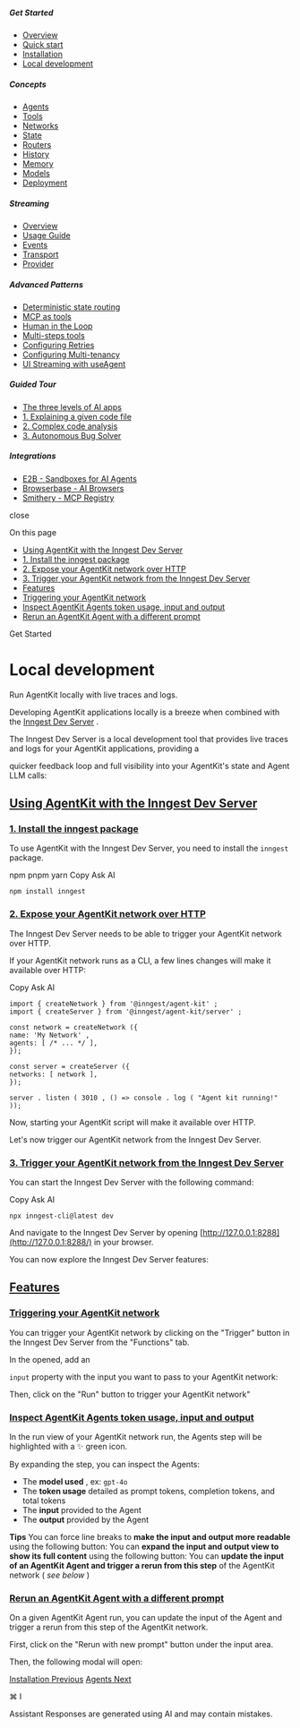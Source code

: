 ##### Get Started

- [Overview](\overview)
- [Quick start](\getting-started\quick-start)
- [Installation](\getting-started\installation)
- [Local development](\getting-started\local-development)

##### Concepts

- [Agents](\concepts\agents)
- [Tools](\concepts\tools)
- [Networks](\concepts\networks)
- [State](\concepts\state)
- [Routers](\concepts\routers)
- [History](\concepts\history)
- [Memory](\concepts\memory)
- [Models](\concepts\models)
- [Deployment](\concepts\deployment)

##### Streaming

- [Overview](\streaming\overview)
- [Usage Guide](\streaming\usage-guide)
- [Events](\streaming\events)
- [Transport](\streaming\transport)
- [Provider](\streaming\provider)

##### Advanced Patterns

- [Deterministic state routing](\advanced-patterns\routing)
- [MCP as tools](\advanced-patterns\mcp)
- [Human in the Loop](\advanced-patterns\human-in-the-loop)
- [Multi-steps tools](\advanced-patterns\multi-steps-tools)
- [Configuring Retries](\advanced-patterns\retries)
- [Configuring Multi-tenancy](\advanced-patterns\multitenancy)
- [UI Streaming with useAgent](\advanced-patterns\legacy-ui-streaming)

##### Guided Tour

- [The three levels of AI apps](\guided-tour\overview)
- [1. Explaining a given code file](\guided-tour\ai-workflows)
- [2. Complex code analysis](\guided-tour\agentic-workflows)
- [3. Autonomous Bug Solver](\guided-tour\ai-agents)

##### Integrations

- [E2B - Sandboxes for AI Agents](\integrations\e2b)
- [Browserbase - AI Browsers](\integrations\browserbase)
- [Smithery - MCP Registry](\integrations\smithery)

close

On this page

- [Using AgentKit with the Inngest Dev Server](#using-agentkit-with-the-inngest-dev-server)
- [1. Install the inngest package](#1-install-the-inngest-package)
- [2. Expose your AgentKit network over HTTP](#2-expose-your-agentkit-network-over-http)
- [3. Trigger your AgentKit network from the Inngest Dev Server](#3-trigger-your-agentkit-network-from-the-inngest-dev-server)
- [Features](#features)
- [Triggering your AgentKit network](#triggering-your-agentkit-network)
- [Inspect AgentKit Agents token usage, input and output](#inspect-agentkit-agents-token-usage%2C-input-and-output)
- [Rerun an AgentKit Agent with a different prompt](#rerun-an-agentkit-agent-with-a-different-prompt)

Get Started

# Local development

Run AgentKit locally with live traces and logs.

Developing AgentKit applications locally is a breeze when combined with the [Inngest Dev Server](https://www.inngest.com/docs/dev-server) .

The Inngest Dev Server is a local development tool that provides live traces and logs for your AgentKit applications, providing a

quicker feedback loop and full visibility into your AgentKit's state and Agent LLM calls:

## [ Using AgentKit with the Inngest Dev Server](#using-agentkit-with-the-inngest-dev-server)

### [ 1. Install the inngest package](#1-install-the-inngest-package)

To use AgentKit with the Inngest Dev Server, you need to install the `inngest` package.

npm pnpm yarn Copy Ask AI

```
npm install inngest
```

### [ 2. Expose your AgentKit network over HTTP](#2-expose-your-agentkit-network-over-http)

The Inngest Dev Server needs to be able to trigger your AgentKit network over HTTP.

If your AgentKit network runs as a CLI, a few lines changes will make it available over HTTP:

Copy Ask AI

```
import { createNetwork } from '@inngest/agent-kit' ;
import { createServer } from '@inngest/agent-kit/server' ;

const network = createNetwork ({
name: 'My Network' ,
agents: [ /* ... */ ],
});

const server = createServer ({
networks: [ network ],
});

server . listen ( 3010 , () => console . log ( "Agent kit running!" ));
```

Now, starting your AgentKit script will make it available over HTTP.

Let's now trigger our AgentKit network from the Inngest Dev Server.

### [ 3. Trigger your AgentKit network from the Inngest Dev Server](#3-trigger-your-agentkit-network-from-the-inngest-dev-server)

You can start the Inngest Dev Server with the following command:

Copy Ask AI

```
npx inngest-cli@latest dev
```

And navigate to the Inngest Dev Server by opening [http://127.0.0.1:8288](http://127.0.0.1:8288/) in your browser.

You can now explore the Inngest Dev Server features:

## [ Features](#features)

### [ Triggering your AgentKit network](#triggering-your-agentkit-network)

You can trigger your AgentKit network by clicking on the "Trigger" button in the Inngest Dev Server from the "Functions" tab.

In the opened, add an

`input` property with the input you want to pass to your AgentKit network:

Then, click on the "Run" button to trigger your AgentKit network"

### [ Inspect AgentKit Agents token usage, input and output](#inspect-agentkit-agents-token-usage%2C-input-and-output)

In the run view of your AgentKit network run, the Agents step will be highlighted with a ✨ green icon.

By expanding the step, you can inspect the Agents:

- The **model used** , ex: `gpt-4o`
- The **token usage** detailed as prompt tokens, completion tokens, and total tokens
- The **input** provided to the Agent
- The **output** provided by the Agent

**Tips** You can force line breaks to **make the input and output more readable** using the following button: You can **expand the input and output view to show its full content** using the following button: You can **update the input of an AgentKit Agent and trigger a rerun from this step** of the AgentKit network ( *see below* )

### [ Rerun an AgentKit Agent with a different prompt](#rerun-an-agentkit-agent-with-a-different-prompt)

On a given AgentKit Agent run, you can update the input of the Agent and trigger a rerun from this step of the AgentKit network.

First, click on the "Rerun with new prompt" button under the input area.

Then, the following modal will open:

[Installation Previous](\getting-started\installation) [Agents Next](\concepts\agents)

⌘ I

Assistant Responses are generated using AI and may contain mistakes.
